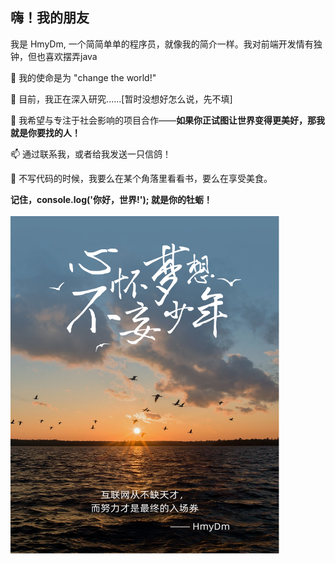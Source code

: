 ## 嗨！我的朋友
我是 HmyDm, 一个简简单单的程序员，就像我的简介一样。我对前端开发情有独钟，但也喜欢摆弄java

🚀 我的使命是为 "change the world!"

🌱 目前，我正在深入研究......[暂时没想好怎么说，先不填]

👯 我希望与专注于社会影响的项目合作——**如果你正试图让世界变得更美好，那我就是你要找的人！**

📫 通过联系我，或者给我发送一只信鸽！ 

🎨 不写代码的时候，我要么在某个角落里看看书，要么在享受美食。

**记住，console.log('你好，世界!'); 就是你的牡蛎！**<br><br>
 <img src="./1.png" alt="1" width="430" height="540" />
